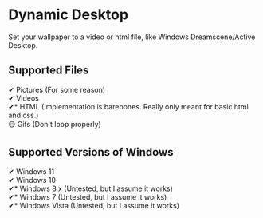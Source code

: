 # Dynamic Desktop
Set your wallpaper to a video or html file, like Windows Dreamscene/Active Desktop.
## Supported Files
✔ Pictures (For some reason)  
✔ Videos  
✔* HTML (Implementation is barebones. Really only meant for basic html and css.)  
🟡 Gifs (Don't loop properly)  
## Supported Versions of Windows
✔ Windows 11  
✔ Windows 10  
✔* Windows 8.x (Untested, but I assume it works)  
✔* Windows 7 (Untested, but I assume it works)  
✔* Windows Vista (Untested, but I assume it works)  
